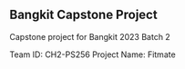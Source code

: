 ## Bangkit Capstone Project
Capstone project for Bangkit 2023 Batch 2

Team ID: CH2-PS256 Project Name: Fitmate
